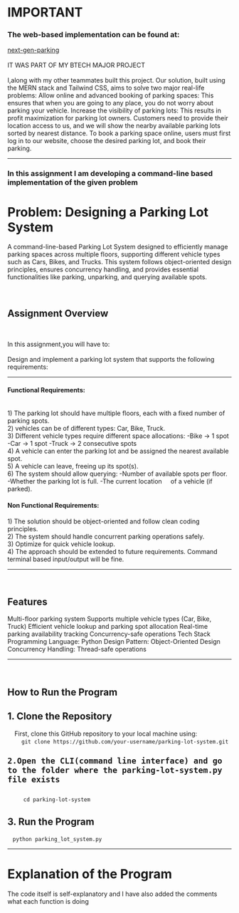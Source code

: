 <h1>IMPORTANT</h1>
<h3>The web-based implementation can be found at:</h3>
<a href="https://frontend-nextgen-parking.vercel.app/">next-gen-parking</a>
</br>
</br>
IT WAS PART OF MY BTECH MAJOR PROJECT</br>
</br>
I,along with my other teammates built this project.
Our solution, built using the MERN stack and Tailwind CSS, aims to solve two major real-life problems:
Allow online and advanced booking of parking spaces: This ensures that when you are going to any place, you do not worry about parking your vehicle.
Increase the visibility of parking lots: This results in profit maximization for parking lot owners.
Customers need to provide their location access to us, and we will show the nearby available parking lots sorted by nearest distance. To book a parking space online, users must first log in to our website, choose the desired parking lot, and book their parking.
<hr>
<h3>In this assignment I am developing a command-line based implementation of the given problem</h3>
<h1>Problem: Designing a Parking Lot System</h1>
<p>A command-line-based Parking Lot System designed to efficiently manage parking spaces across multiple floors, 
supporting different vehicle types such as Cars, Bikes, and Trucks. This system follows object-oriented design principles, 
ensures concurrency handling, and provides essential functionalities like parking, unparking, and querying available spots.</p>
</br>
<h2>Assignment Overview</h2>
</br>
<p>In this assignment,you will have to:</br>
</br>
Design and implement a parking lot system that supports the following requirements:</br>
<hr>
<h4>Functional Requirements:</h4>
</br>
1) The parking lot should have multiple floors, each with a fixed number of parking spots.</br>
2) vehicles can be of different types: Car, Bike, Truck.</br>
3) Different vehicle types require different space allocations:
   -Bike → 1 spot
   -Car → 1 spot
   -Truck → 2 consecutive spots</br>
4) A vehicle can enter the parking lot and be assigned the nearest available spot.</br>
5) A vehicle can leave, freeing up its spot(s).</br>
6) The system should allow querying:
   -Number of available spots per floor.
   -Whether the parking lot is full.
   -The current location &nbsp;&nbsp;&nbsp;&nbsp;of a vehicle (if parked).</br>
<h4>Non Functional Requirements:</h4>
1) The solution should be object-oriented and follow clean coding principles.</br>
2) The system should handle concurrent parking operations safely.</br>
3) Optimize for quick vehicle lookup.</br>
4) The approach should be extended to future requirements. Command terminal based input/output will be fine.</br>
<hr>
</br>
<h2>Features</h2>
Multi-floor parking system
Supports multiple vehicle types (Car, Bike, Truck)
Efficient vehicle lookup and parking spot allocation
Real-time parking availability tracking
Concurrency-safe operations
Tech Stack
Programming Language: Python
Design Pattern: Object-Oriented Design
Concurrency Handling: Thread-safe operations
</br>
<hr>
</br>
<h2>How to Run the Program</h2>
<h2>1. Clone the Repository</h2>
&nbsp;&nbsp;&nbsp;&nbsp;First, clone this GitHub repository to your local machine using:</br>
&nbsp;&nbsp;&nbsp;&nbsp;&nbsp;&nbsp;&nbsp;&nbsp;<code>git clone https://github.com/your-username/parking-lot-system.git
<h2>2.Open the CLI(command line interface) and go to the folder where the parking-lot-system.py file exists</h2>
&nbsp;&nbsp;&nbsp;&nbsp;&nbsp;cd parking-lot-system</code>
<h2>3. Run the Program</h2>
&nbsp;&nbsp;&nbsp;<code>python parking_lot_system.py</code>
</br>
<hr>
<h1>Explanation of the Program</h1>
The code itself is self-explanatory and I have also added the comments what each function is doing 


